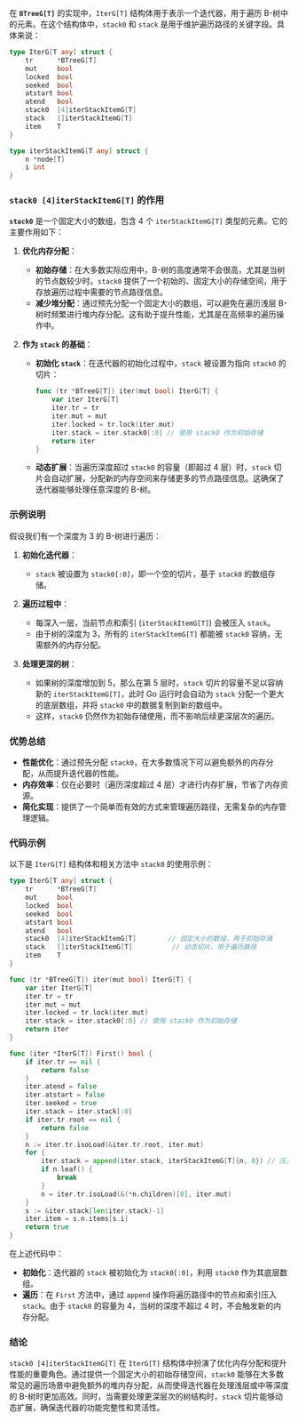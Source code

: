 在 **`BTreeG[T]`** 的实现中，`IterG[T]` 结构体用于表示一个迭代器，用于遍历 B-树中的元素。在这个结构体中，`stack0` 和 `stack` 是用于维护遍历路径的关键字段。具体来说：

```go
type IterG[T any] struct {
    tr      *BTreeG[T]
    mut     bool
    locked  bool
    seeked  bool
    atstart bool
    atend   bool
    stack0  [4]iterStackItemG[T]
    stack   []iterStackItemG[T]
    item    T
}

type iterStackItemG[T any] struct {
    n *node[T]
    i int
}
```

### `stack0 [4]iterStackItemG[T]` 的作用

**`stack0`** 是一个固定大小的数组，包含 4 个 `iterStackItemG[T]` 类型的元素。它的主要作用如下：

1. **优化内存分配**：

   - **初始存储**：在大多数实际应用中，B-树的高度通常不会很高，尤其是当树的节点数较少时。`stack0` 提供了一个初始的、固定大小的存储空间，用于存放遍历过程中需要的节点路径信息。
   - **减少堆分配**：通过预先分配一个固定大小的数组，可以避免在遍历浅层 B-树时频繁进行堆内存分配。这有助于提升性能，尤其是在高频率的遍历操作中。

2. **作为 `stack` 的基础**：
   - **初始化 `stack`**：在迭代器的初始化过程中，`stack` 被设置为指向 `stack0` 的切片：
     ```go
     func (tr *BTreeG[T]) iter(mut bool) IterG[T] {
         var iter IterG[T]
         iter.tr = tr
         iter.mut = mut
         iter.locked = tr.lock(iter.mut)
         iter.stack = iter.stack0[:0] // 使用 stack0 作为初始存储
         return iter
     }
     ```
   - **动态扩展**：当遍历深度超过 `stack0` 的容量（即超过 4 层）时，`stack` 切片会自动扩展，分配新的内存空间来存储更多的节点路径信息。这确保了迭代器能够处理任意深度的 B-树。

### 示例说明

假设我们有一个深度为 3 的 B-树进行遍历：

1. **初始化迭代器**：
   - `stack` 被设置为 `stack0[:0]`，即一个空的切片，基于 `stack0` 的数组存储。
2. **遍历过程中**：

   - 每深入一层，当前节点和索引 (`iterStackItemG[T]`) 会被压入 `stack`。
   - 由于树的深度为 3，所有的 `iterStackItemG[T]` 都能被 `stack0` 容纳，无需额外的内存分配。

3. **处理更深的树**：
   - 如果树的深度增加到 5，那么在第 5 层时，`stack` 切片的容量不足以容纳新的 `iterStackItemG[T]`，此时 Go 运行时会自动为 `stack` 分配一个更大的底层数组，并将 `stack0` 中的数据复制到新的数组中。
   - 这样，`stack0` 仍然作为初始存储使用，而不影响后续更深层次的遍历。

### 优势总结

- **性能优化**：通过预先分配 `stack0`，在大多数情况下可以避免额外的内存分配，从而提升迭代器的性能。
- **内存效率**：仅在必要时（遍历深度超过 4 层）才进行内存扩展，节省了内存资源。
- **简化实现**：提供了一个简单而有效的方式来管理遍历路径，无需复杂的内存管理逻辑。

### 代码示例

以下是 `IterG[T]` 结构体和相关方法中 `stack0` 的使用示例：

```go
type IterG[T any] struct {
    tr      *BTreeG[T]
    mut     bool
    locked  bool
    seeked  bool
    atstart bool
    atend   bool
    stack0  [4]iterStackItemG[T]        // 固定大小的数组，用于初始存储
    stack   []iterStackItemG[T]          // 动态切片，用于遍历路径
    item    T
}

func (tr *BTreeG[T]) iter(mut bool) IterG[T] {
    var iter IterG[T]
    iter.tr = tr
    iter.mut = mut
    iter.locked = tr.lock(iter.mut)
    iter.stack = iter.stack0[:0] // 使用 stack0 作为初始存储
    return iter
}

func (iter *IterG[T]) First() bool {
    if iter.tr == nil {
        return false
    }
    iter.atend = false
    iter.atstart = false
    iter.seeked = true
    iter.stack = iter.stack[:0]
    if iter.tr.root == nil {
        return false
    }
    n := iter.tr.isoLoad(&iter.tr.root, iter.mut)
    for {
        iter.stack = append(iter.stack, iterStackItemG[T]{n, 0}) // 压入节点和索引
        if n.leaf() {
            break
        }
        n = iter.tr.isoLoad(&(*n.children)[0], iter.mut)
    }
    s := &iter.stack[len(iter.stack)-1]
    iter.item = s.n.items[s.i]
    return true
}
```

在上述代码中：

- **初始化**：迭代器的 `stack` 被初始化为 `stack0[:0]`，利用 `stack0` 作为其底层数组。
- **遍历**：在 `First` 方法中，通过 `append` 操作将遍历路径中的节点和索引压入 `stack`。由于 `stack0` 的容量为 4，当树的深度不超过 4 时，不会触发新的内存分配。

### 结论

`stack0 [4]iterStackItemG[T]` 在 `IterG[T]` 结构体中扮演了优化内存分配和提升性能的重要角色。通过提供一个固定大小的初始存储空间，`stack0` 能够在大多数常见的遍历场景中避免额外的堆内存分配，从而使得迭代器在处理浅层或中等深度的 B-树时更加高效。同时，当需要处理更深层次的树结构时，`stack` 切片能够动态扩展，确保迭代器的功能完整性和灵活性。
